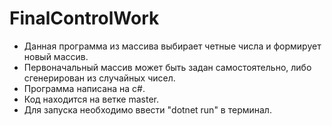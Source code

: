 # FinalControlWork

- Данная программа из массива выбирает четные числа и формирует новый массив. 
- Первоначальный массив может быть задан самостоятельно, либо сгенерирован из случайных чисел. 
- Программа написана на c#.
- Код находится на ветке master.
- Для запуска необходимо ввести "dotnet run" в терминал.
